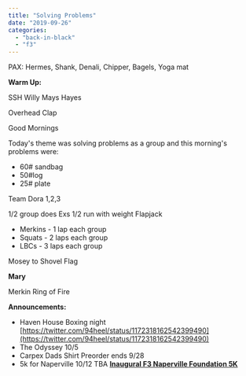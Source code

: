 ```yaml
---
title: "Solving Problems"
date: "2019-09-26"
categories: 
  - "back-in-black"
  - "f3"
---
```


PAX: Hermes, Shank, Denali, Chipper, Bagels, Yoga mat

**Warm Up:**

SSH Willy Mays Hayes

Overhead Clap

Good Mornings

Today's theme was solving problems as a group and this morning's problems were:

- 60# sandbag
- 50#log
- 25# plate

Team Dora 1,2,3

1/2 group does Exs 1/2 run with weight Flapjack

- Merkins - 1 lap each group
- Squats - 2 laps each group
- LBCs - 3 laps each group

Mosey to Shovel Flag

**Mary**

Merkin Ring of Fire

**Announcements:**

- Haven House Boxing night [https://twitter.com/94heel/status/1172318162542399490](https://twitter.com/94heel/status/1172318162542399490)
- The Odyssey 10/5
- Carpex Dads Shirt Preorder ends 9/28
- 5k for Naperville 10/12 TBA [**Inaugural F3 Naperville Foundation 5K**](https://www.eventbrite.com/e/inaugural-f3-naperville-foundation-5k-tickets-70721579147)
